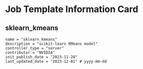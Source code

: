 # Job Template Information Card

## sklearn_kmeans
    name = "sklearn_kmeans"
    description = "scikit-learn KMeans model" 
    controller_type = "server"
    contributor = "NVIDIA"
    init_publish_date = "2023-11-28"
    last_updated_date = "2023-12-01" # yyyy-mm-dd

